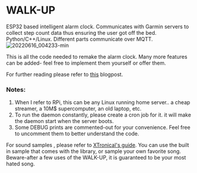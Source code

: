 # WALK-UP
 ESP32 based intelligent alarm clock. Communicates with Garmin servers to collect step count data thus ensuring the user got off the bed. Python/C++/Linux. Different parts communicate over MQTT.
![20220616_004233-min](https://user-images.githubusercontent.com/53534129/174028380-de6bb0cd-1685-4dac-85c3-21e8f17bcf8c.jpg)

 
 This is all the code needed to remake the alarm clock. Many more features can be added- feel free to implement them yourself or offer them.
 
 For further reading please refer to [this](http://whatimade.today/today-i-made-walk-up-the-alarm-clock-that-will-walk-you-off-the-bed-2/) blogpost.
 
### Notes:

1. When I refer to RPi, this can be any Linux running home server.. a cheap streamer, a 10M$ supercomputer, an old laptop, etc. 
2. To run the daemon constantly, please create a cron job for it. it will make the daemon start when the server boots.
3. Some DEBUG prints are commented-out for your convenience. Feel free to uncomment them to better understand the code. 

For sound samples , please refer to [XTronical's guide](https://www.xtronical.com/basics/audio/dacs-for-sound/playing-wav-files/). You can use the built in sample that comes with the library, or sample your own favorite song. Beware-after a few uses of the WALK-UP, it is guaranteed to be your most hated song.

